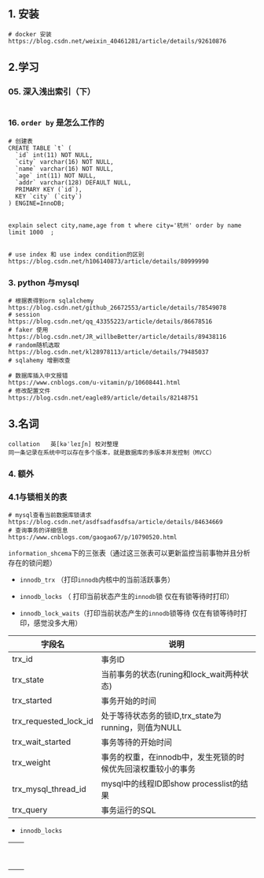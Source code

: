 ## 1. 安装

```shell
# docker 安装
https://blog.csdn.net/weixin_40461281/article/details/92610876
```

## 2.学习

### 05.  深入浅出索引（下）

```shell

```

### 16. `order by` 是怎么工作的

```shell
# 创建表
CREATE TABLE `t` (
  `id` int(11) NOT NULL,
  `city` varchar(16) NOT NULL,
  `name` varchar(16) NOT NULL,
  `age` int(11) NOT NULL,
  `addr` varchar(128) DEFAULT NULL,
  PRIMARY KEY (`id`),
  KEY `city` (`city`)
) ENGINE=InnoDB;


explain select city,name,age from t where city='杭州' order by name limit 1000  ;


# use index 和 use index condition的区别
https://blog.csdn.net/h106140873/article/details/80999990
```

### 3. python 与mysql

```shell
# 根据表得到orm sqlalchemy
https://blog.csdn.net/github_26672553/article/details/78549078
# session
https://blog.csdn.net/qq_43355223/article/details/86678516
# faker 使用 
https://blog.csdn.net/JR_willbeBetter/article/details/89438116
# random随机选取
https://blog.csdn.net/kl28978113/article/details/79485037
# sqlahemy 增删改查

# 数据库插入中文报错
https://www.cnblogs.com/u-vitamin/p/10608441.html
# 修改配置文件
https://blog.csdn.net/eagle89/article/details/82148751
```

## 3.名词

```shell
collation	英[kəˈleɪʃn] 校对整理
同一条记录在系统中可以存在多个版本，就是数据库的多版本并发控制（MVCC）
```

### 4. 额外

### 4.1与锁相关的表

```shell
# mysql查看当前数据库锁请求
https://blog.csdn.net/asdfsadfasdfsa/article/details/84634669
# 查询事务的详细信息
https://www.cnblogs.com/gaogao67/p/10790520.html
```

`information_shcema`下的三张表（通过这三张表可以更新监控当前事物并且分析存在的锁问题）

- `innodb_trx` （打印`innodb`内核中的当前活跃事务）
-  `innodb_locks` （ 打印当前状态产生的`innodb`锁 仅在有锁等待时打印）

- `innodb_lock_waits`（打印当前状态产生的`innodb`锁等待 仅在有锁等待时打印，感觉没多大用）



| 字段名                | 说明                                                         |
| --------------------- | ------------------------------------------------------------ |
| trx_id                | 事务ID                                                       |
| trx_state             | 当前事务的状态(runing和lock_wait两种状态)                    |
| trx_started           | 事务开始的时间                                               |
| trx_requested_lock_id | 处于等待状态务的锁ID,trx_state为running，则值为NULL          |
| trx_wait_started      | 事务等待的开始时间                                           |
| trx_weight            | 事务的权重，在innodb中，发生死锁的时候优先回滚权重较小的事务 |
| trx_mysql_thread_id   | mysql中的线程ID即show processlist的结果                      |
| trx_query             | 事务运行的SQL                                                |

- `innodb_locks` 

|      |      |
| ---- | ---- |
|      |      |
|      |      |
|      |      |
|      |      |
|      |      |
|      |      |
|      |      |
|      |      |
|      |      |

